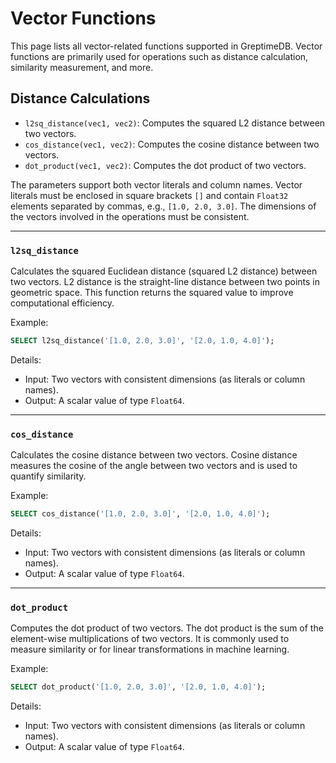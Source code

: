 # Vector Functions

This page lists all vector-related functions supported in GreptimeDB. Vector functions are primarily used for operations such as distance calculation, similarity measurement, and more.

## Distance Calculations

* `l2sq_distance(vec1, vec2)`: Computes the squared L2 distance between two vectors.  
* `cos_distance(vec1, vec2)`: Computes the cosine distance between two vectors.  
* `dot_product(vec1, vec2)`: Computes the dot product of two vectors.  

The parameters support both vector literals and column names. Vector literals must be enclosed in square brackets `[]` and contain `Float32` elements separated by commas, e.g., `[1.0, 2.0, 3.0]`. The dimensions of the vectors involved in the operations must be consistent.

---

### `l2sq_distance`

Calculates the squared Euclidean distance (squared L2 distance) between two vectors. L2 distance is the straight-line distance between two points in geometric space. This function returns the squared value to improve computational efficiency.

Example:

```sql
SELECT l2sq_distance('[1.0, 2.0, 3.0]', '[2.0, 1.0, 4.0]');
```

Details:

* Input: Two vectors with consistent dimensions (as literals or column names).  
* Output: A scalar value of type `Float64`.  

---

### `cos_distance`

Calculates the cosine distance between two vectors. Cosine distance measures the cosine of the angle between two vectors and is used to quantify similarity.

Example:

```sql
SELECT cos_distance('[1.0, 2.0, 3.0]', '[2.0, 1.0, 4.0]');
```

Details:

* Input: Two vectors with consistent dimensions (as literals or column names).  
* Output: A scalar value of type `Float64`.  

---

### `dot_product`

Computes the dot product of two vectors. The dot product is the sum of the element-wise multiplications of two vectors. It is commonly used to measure similarity or for linear transformations in machine learning.

Example:

```sql
SELECT dot_product('[1.0, 2.0, 3.0]', '[2.0, 1.0, 4.0]');
```

Details:

* Input: Two vectors with consistent dimensions (as literals or column names).  
* Output: A scalar value of type `Float64`.  
